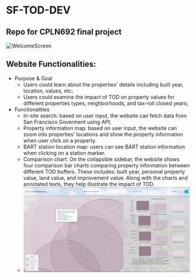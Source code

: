 # SF-TOD-DEV
Repo for CPLN692 final project
----
![WelcomeScreen](Screens/WelcomeScreen.PNG)

## Website Functionalities:
* Purpose & Goal
    * Users could learn about the properties' details including built year, location, values, etc;
    * Users could examine the impact of TOD on property values for different properties types, neighborhoods, and tax-roll closed years;
* Functionalities
    * In-site search: based on user input, the website can fetch data from San Francisco Goverment using API;
    * Property information map: based on user input, the website can zoom into properties' locations and show the property information when user click on a property.
    * BART station location map: users can see BART station information when clicking on a station marker.
    * Comparison chart: On the collapsible sidebar, the website shows four comparison bar charts comparing property information between different TOD buffers. These includes: built year, personal property value, land value, and improvement value. Along with the charts and annotated texts, they help illustrate the impact of TOD.
    * ![WelcomeScreen](Screens/SearchResult.PNG)
